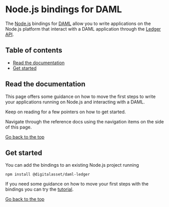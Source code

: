 # Node.js bindings for DAML

The [Node.js](https://node.js.org/) bindings for [DAML](https://daml.com/) allow you to write applications on the Node.js platform that interact with a DAML application through the [Ledger API](https://docs.daml.com/app-dev/ledger-api-introduction/index.html).

## Table of contents

- [Read the documentation](#read-the-documentation)
- [Get started](#get-started)

## Read the documentation

This page offers some guidance on how to move the first steps to write your applications running on Node.js and interacting with a DAML.

Keep on reading for a few pointers on how to get started.

Navigate through the reference docs using the navigation items on the side of this page.

[Go back to the top](#table-of-contents)

## Get started

You can add the bindings to an existing Node.js project running

    npm install @digitalasset/daml-ledger

If you need some guidance on how to move your first steps with the bindings you can try the [tutorial](https://github.com/digital-asset/ex-tutorial-nodejs).

[Go back to the top](#table-of-contents)

